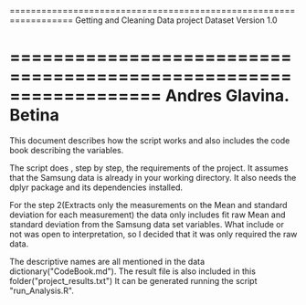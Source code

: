 ==================================================================
Getting and Cleaning Data project Dataset
Version 1.0


==================================================================
Andres Glavina. Betina
==================================================================

This document describes how the script works and also includes the code book describing the variables.

The script does , step by step, the requirements of the project.
It assumes that the Samsung data is already in your working directory.
It also needs the dplyr package and its dependencies installed.

For the step 2(Extracts only the measurements on the Mean and standard deviation for each measurement) 
the data only includes fit raw Mean and standard deviation from the Samsung data set variables. What include or not was open to interpretation, so I decided that it was only required the raw data.

The descriptive names are all mentioned in the data dictionary("CodeBook.md").
The result file is also included in this folder("project_results.txt") 
It can be generated running the script "run_Analysis.R".

